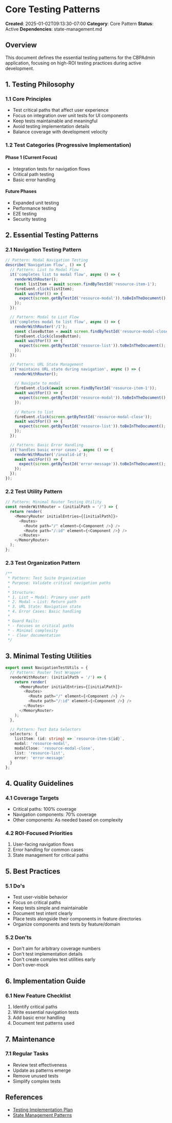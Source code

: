# Core Testing Patterns
**Created**: 2025-01-02T09:13:30-07:00
**Category**: Core Pattern
**Status**: Active
**Dependencies**: state-management.md

## Overview
This document defines the essential testing patterns for the CBPAdmin application, focusing on high-ROI testing practices during active development.

## 1. Testing Philosophy

### 1.1 Core Principles
- Test critical paths that affect user experience
- Focus on integration over unit tests for UI components
- Keep tests maintainable and meaningful
- Avoid testing implementation details
- Balance coverage with development velocity

### 1.2 Test Categories (Progressive Implementation)

#### Phase 1 (Current Focus)
- Integration tests for navigation flows
- Critical path testing
- Basic error handling

#### Future Phases
- Expanded unit testing
- Performance testing
- E2E testing
- Security testing

## 2. Essential Testing Patterns

### 2.1 Navigation Testing Pattern
```typescript
// Pattern: Modal Navigation Testing
describe('Navigation Flow', () => {
  // Pattern: List to Modal Flow
  it('completes list to modal flow', async () => {
    renderWithRouter();
    const listItem = await screen.findByTestId('resource-item-1');
    fireEvent.click(listItem);
    await waitFor(() => {
      expect(screen.getByTestId('resource-modal')).toBeInTheDocument();
    });
  });

  // Pattern: Modal to List Flow
  it('completes modal to list flow', async () => {
    renderWithRouter('/1');
    const closeButton = await screen.findByTestId('resource-modal-close');
    fireEvent.click(closeButton);
    await waitFor(() => {
      expect(screen.getByTestId('resource-list')).toBeInTheDocument();
    });
  });

  // Pattern: URL State Management
  it('maintains URL state during navigation', async () => {
    renderWithRouter();
    
    // Navigate to modal
    fireEvent.click(await screen.findByTestId('resource-item-1'));
    await waitFor(() => {
      expect(screen.getByTestId('resource-modal')).toBeInTheDocument();
    });
    
    // Return to list
    fireEvent.click(screen.getByTestId('resource-modal-close'));
    await waitFor(() => {
      expect(screen.getByTestId('resource-list')).toBeInTheDocument();
    });
  });

  // Pattern: Basic Error Handling
  it('handles basic error cases', async () => {
    renderWithRouter('/invalid-id');
    await waitFor(() => {
      expect(screen.getByTestId('error-message')).toBeInTheDocument();
    });
  });
});
```

### 2.2 Test Utility Pattern
```typescript
// Pattern: Minimal Router Testing Utility
const renderWithRouter = (initialPath = '/') => {
  return render(
    <MemoryRouter initialEntries={[initialPath]}>
      <Routes>
        <Route path="/" element={<Component />} />
        <Route path="/:id" element={<Component />} />
      </Routes>
    </MemoryRouter>
  );
};
```

### 2.3 Test Organization Pattern
```typescript
/**
 * Pattern: Test Suite Organization
 * Purpose: Validate critical navigation paths
 * 
 * Structure:
 * 1. List → Modal: Primary user path
 * 2. Modal → List: Return path
 * 3. URL State: Navigation state
 * 4. Error Cases: Basic handling
 * 
 * Guard Rails:
 * - Focuses on critical paths
 * - Minimal complexity
 * - Clear documentation
 */
```

## 3. Minimal Testing Utilities
```typescript
export const NavigationTestUtils = {
  // Pattern: Router Test Wrapper
  renderWithRouter: (initialPath = '/') => {
    return render(
      <MemoryRouter initialEntries={[initialPath]}>
        <Routes>
          <Route path="/" element={<Component />} />
          <Route path="/:id" element={<Component />} />
        </Routes>
      </MemoryRouter>
    );
  },

  // Pattern: Test Data Selectors
  selectors: {
    listItem: (id: string) => `resource-item-${id}`,
    modal: 'resource-modal',
    modalClose: 'resource-modal-close',
    list: 'resource-list',
    error: 'error-message'
  }
};
```

## 4. Quality Guidelines

### 4.1 Coverage Targets
- Critical paths: 100% coverage
- Navigation components: 70% coverage
- Other components: As needed based on complexity

### 4.2 ROI-Focused Priorities
1. User-facing navigation flows
2. Error handling for common cases
3. State management for critical paths

## 5. Best Practices

### 5.1 Do's
- Test user-visible behavior
- Focus on critical paths
- Keep tests simple and maintainable
- Document test intent clearly
- Place tests alongside their components in feature directories
- Organize components and tests by feature/domain

### 5.2 Don'ts
- Don't aim for arbitrary coverage numbers
- Don't test implementation details
- Don't create complex test utilities early
- Don't over-mock

## 6. Implementation Guide

### 6.1 New Feature Checklist
1. Identify critical paths
2. Write essential navigation tests
3. Add basic error handling
4. Document test patterns used

## 7. Maintenance

### 7.1 Regular Tasks
- Review test effectiveness
- Update as patterns emerge
- Remove unused tests
- Simplify complex tests

## References
- [Testing Implementation Plan](/.cascade/decisions/todo/best_practice/testing-implementation.md)
- [State Management Patterns](/.cascade/patterns/core/state-management.md)

